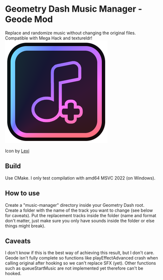 # Geometry Dash Music Manager - Geode Mod
Replace and randomize music without changing the original files. Compatible with Mega Hack and textureldr!
![Logo](logo.png)

Icon by [Lexi](https://git.gay/Lexi)

## Build
Use CMake. I only test compilation with amd64 MSVC 2022 (on Windows).

## How to use
Create a "music-manager" directory inside your Geometry Dash root. Create a folder with the name of the track you want to change (see below for caveats). Put the replacement tracks inside the folder (name and format don't matter, just make sure you only have sounds inside the folder or else things might break).

## Caveats
I don't know if this is the best way of achieving this result, but I don't care.
Geode isn't fully complete so functions like playEffectAdvanced crash when calling original after hooking so we can't replace SFX (yet). Other functions such as queueStartMusic are not implemented yet therefore can't be hooked.